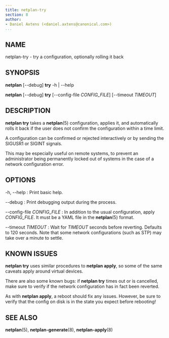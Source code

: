 ```yaml
---
title: netplan-try
section: 8
author:
- Daniel Axtens (<daniel.axtens@canonical.com>)
...
```


## NAME

netplan-try - try a configuration, optionally rolling it back

## SYNOPSIS

  **netplan** [--debug] **try** -h | --help

  **netplan** [--debug] **try** [--config-file _CONFIG_FILE_] [--timeout _TIMEOUT_]

## DESCRIPTION

**netplan try** takes a **netplan**(5) configuration, applies it, and
automatically rolls it back if the user does not confirm the
configuration within a time limit.

A configuration can be confirmed or rejected interactively or by sending the
SIGUSR1 or SIGINT signals.

This may be especially useful on remote systems, to prevent an
administrator being permanently locked out of systems in the case of a
network configuration error.

## OPTIONS

  -h, --help
:    Print basic help.

  --debug
:    Print debugging output during the process.

  --config-file _CONFIG_FILE_
:   In addition to the usual configuration, apply _CONFIG_FILE_. It must
    be a YAML file in the **netplan**(5) format.

 --timeout _TIMEOUT_
:   Wait for _TIMEOUT_ seconds before reverting. Defaults to 120
    seconds. Note that some network configurations (such as STP) may take
    over a minute to settle.

## KNOWN ISSUES

**netplan try** uses similar procedures to **netplan apply**, so some
of the same caveats apply around virtual devices.

There are also some known bugs: if **netplan try** times out or is
cancelled, make sure to verify if the network configuration has in
fact been reverted.

As with **netplan apply**, a reboot should fix any issues. However, be
sure to verify that the config on disk is in the state you expect
before rebooting!

## SEE ALSO

  **netplan**(5), **netplan-generate**(8), **netplan-apply**(8)

